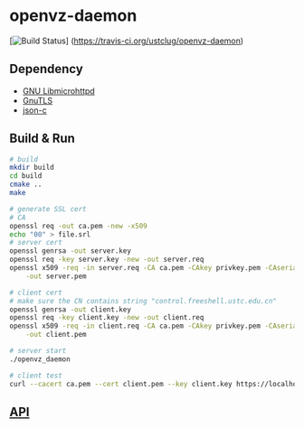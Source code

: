 # openvz-daemon
[![Build Status](https://travis-ci.org/ustclug/openvz-daemon.svg?branch=master)]
(https://travis-ci.org/ustclug/openvz-daemon)

## Dependency

* [GNU Libmicrohttpd](http://www.gnu.org/software/libmicrohttpd/)
* [GnuTLS](http://www.gnutls.org/)
* [json-c](https://github.com/json-c/json-c/wiki)

## Build & Run

```bash
# build
mkdir build
cd build
cmake ..
make
```

```bash
# generate SSL cert
# CA
openssl req -out ca.pem -new -x509
echo "00" > file.srl
# server cert
openssl genrsa -out server.key
openssl req -key server.key -new -out server.req
openssl x509 -req -in server.req -CA ca.pem -CAkey privkey.pem -CAserial file.srl \
    -out server.pem

# client cert
# make sure the CN contains string "control.freeshell.ustc.edu.cn"
openssl genrsa -out client.key
openssl req -key client.key -new -out client.req
openssl x509 -req -in client.req -CA ca.pem -CAkey privkey.pem -CAserial file.srl \
    -out client.pem

```

```bash
# server start
./openvz_daemon

# client test
curl --cacert ca.pem --cert client.pem --key client.key https://localhost:8888/

```

## [API](./rest-api.md)
